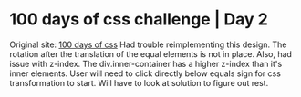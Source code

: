 ﻿# 100 days of css challenge | Day 2

Original site: [100 days of css](http://100dayscss.com/)
Had trouble reimplementing this design. The rotation after the translation of the equal elements is not in place. Also, had issue with z-index. The div.inner-container has a higher z-index than it's inner elements. User will need to click directly below equals sign for css transformation to start.
Will have to look at solution to figure out rest.